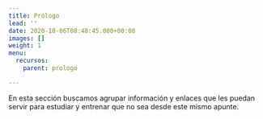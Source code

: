 ```yaml
---
title: Prólogo
lead: ''
date: 2020-10-06T08:48:45.000+00:00
images: []
weight: 1
menu:
  recursos:
    parent: prologo

---
```

En esta sección buscamos agrupar información y enlaces que les puedan servir para estudiar y entrenar que no sea desde este mismo apunte.
